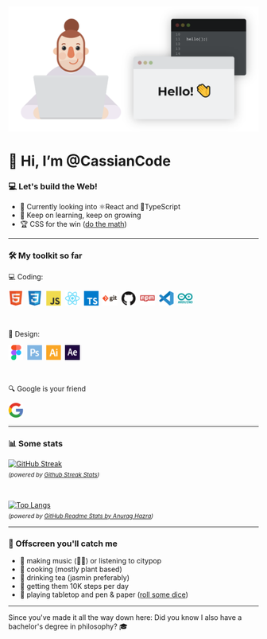 ![Greetings Banner](https://github.com/CassianCode/CassianCode/raw/main/img/animated-header-2022-01-optimized.svg)

# 👋 Hi, I’m @CassianCode
### 💻 Let's build the Web!
- 👀 Currently looking into ⚛️React and 📃TypeScript
- 🌱 Keep on learning, keep on growing
- 🏆 CSS for the win ([do the math](https://github.com/CassianCode/bits_bytes))

---

### :hammer_and_wrench: My toolkit so far
💻 Coding: 

<img alt="HTML" src="https://github.com/devicons/devicon/blob/master/icons/html5/html5-original.svg" height="30" />&nbsp;
<img alt="CSS3" src="https://github.com/devicons/devicon/blob/master/icons/css3/css3-original.svg" height="30" />&nbsp;
<img alt="JavaScript" src="https://github.com/devicons/devicon/blob/master/icons/javascript/javascript-original.svg" height="30" />&nbsp;
<img alt="React" src="https://github.com/devicons/devicon/blob/master/icons/react/react-original.svg" height="30" />&nbsp;
<img alt="TypeScript" src="https://github.com/devicons/devicon/blob/master/icons/typescript/typescript-original.svg" height="30" />&nbsp;
<img alt="git" src="https://github.com/devicons/devicon/blob/master/icons/git/git-original-wordmark.svg" height="30" />&nbsp;
<img alt="github" src="https://github.com/devicons/devicon/blob/master/icons/github/github-original.svg" height="30" />&nbsp;
<img alt="npm" src="https://github.com/devicons/devicon/blob/master/icons/npm/npm-original-wordmark.svg" height="30" />&nbsp;
<img alt="VS Code" src="https://github.com/devicons/devicon/blob/master/icons/vscode/vscode-original.svg" height="30" />&nbsp;
<img alt="arduino" src="https://github.com/devicons/devicon/blob/master/icons/arduino/arduino-original-wordmark.svg" height="30" />

<br>

🎨 Design: 

<img alt="figma" src="https://github.com/devicons/devicon/blob/master/icons/figma/figma-original.svg" height="30" />&nbsp;
<img alt="Adobe Photoshop" src="https://github.com/devicons/devicon/blob/master/icons/photoshop/photoshop-plain.svg" height="30" />&nbsp;
<img alt="Adobe Illustrator" src="https://github.com/devicons/devicon/blob/master/icons/illustrator/illustrator-plain.svg" height="30" />&nbsp;
<img alt="Adobe After Effects" src="https://github.com/devicons/devicon/blob/master/icons/aftereffects/aftereffects-plain.svg" height="30" />&nbsp;

<br>

🔍 Google is your friend 

<img alt="google is your friend" src="https://github.com/devicons/devicon/blob/master/icons/google/google-original.svg" height="30" />&nbsp;

---

### 📊 Some stats

[![GitHub Streak](http://github-readme-streak-stats.herokuapp.com?user=CassianCode&theme=dark&background=000000)](https://git.io/streak-stats)<br>*<sub>(powered by [Github Streak Stats](https://github.com/DenverCoder1/github-readme-streak-stats))</sub>*

<br>

[![Top Langs](https://github-readme-stats.vercel.app/api/top-langs/?username=CassianCode&layout=compact&theme=vision-friendly-dark)](https://github.com/anuraghazra/github-readme-stats)<br>*<sub>(powered by [GitHub Readme Stats by Anurag Hazra](https://github.com/anuraghazra/github-readme-stats))</sub>*

---

### 🌳 Offscreen you'll catch me

- 🎵 making music (🎸🎹) or listening to citypop
- 🍜 cooking (mostly plant based)
- 🍵 drinking tea (jasmin preferably)
- 🚶 getting them 10K steps per day
- 🎲 playing tabletop and pen & paper ([roll some dice](https://github.com/CassianCode/DnDragnDrop))

---

Since you've made it all the way down here: Did you know I also have a bachelor's degree in philosophy? 🎓

